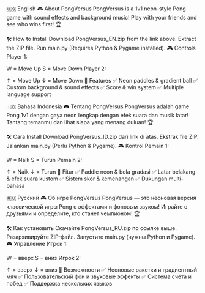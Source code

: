 🇺🇸 English
🎮 About PongVersus
PongVersus is a 1v1 neon-style Pong game with sound effects and background music! Play with your friends and see who wins first! 🏆

🛠️ How to Install
Download PongVersus_EN.zip from the link above.
Extract the ZIP file.
Run main.py (Requires Python & Pygame installed).
🎮 Controls
Player 1:

W = Move Up
S = Move Down
Player 2:

↑ = Move Up
↓ = Move Down
🎵 Features
✅ Neon paddles & gradient ball
✅ Custom background & sound effects
✅ Score & win system
✅ Multiple language support

🇮🇩 Bahasa Indonesia
🎮 Tentang PongVersus
PongVersus adalah game Pong 1v1 dengan gaya neon lengkap dengan efek suara dan musik latar! Tantang temanmu dan lihat siapa yang menang duluan! 🏆

🛠️ Cara Install
Download PongVersus_ID.zip dari link di atas.
Ekstrak file ZIP.
Jalankan main.py (Perlu Python & Pygame).
🎮 Kontrol
Pemain 1:

W = Naik
S = Turun
Pemain 2:

↑ = Naik
↓ = Turun
🎵 Fitur
✅ Paddle neon & bola gradasi
✅ Latar belakang & efek suara kustom
✅ Sistem skor & kemenangan
✅ Dukungan multi-bahasa

🇷🇺 Русский
🎮 Об игре PongVersus
PongVersus — это неоновая версия классической игры Pong с эффектами и фоновым звуком! Играйте с друзьями и определите, кто станет чемпионом! 🏆

🛠️ Как установить
Скачайте PongVersus_RU.zip по ссылке выше.
Разархивируйте ZIP-файл.
Запустите main.py (нужны Python и Pygame).
🎮 Управление
Игрок 1:

W = вверх
S = вниз
Игрок 2:

↑ = вверх
↓ = вниз
🎵 Возможности
✅ Неоновые ракетки и градиентный мяч
✅ Пользовательский фон и звуковые эффекты
✅ Система счета и побед
✅ Поддержка нескольких языков
